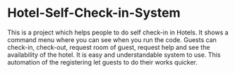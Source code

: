 # Hotel-Self-Check-in-System


This is a project which helps people to do self check-in in Hotels. It shows a command menu where you can see when you run the code. Guests can check-in, check-out, request room of guest, request help and see the availability of the hotel. It is easy and understandable system to use. This automation of the registering let guests to do their works quicker.  
